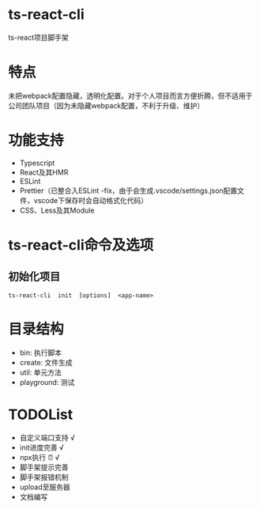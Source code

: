 # ts-react-cli
ts-react项目脚手架

# 特点
未把webpack配置隐藏，透明化配置。对于个人项目而言方便折腾，但不适用于公司团队项目（因为未隐藏webpack配置，不利于升级、维护）

# 功能支持
* Typescript
* React及其HMR
* ESLint
* Prettier（已整合入ESLint -fix，由于会生成.vscode/settings.json配置文件，vscode下保存时会自动格式化代码）
* CSS、Less及其Module

# ts-react-cli命令及选项
## 初始化项目
```
ts-react-cli  init  [options]  <app-name>
```

# 目录结构
* bin: 执行脚本
* create: 文件生成
* util: 单元方法
* playground: 测试


# TODOList
* 自定义端口支持 √
* init进度完善 √
* npx执行 ⏰ √
* 脚手架提示完善
* 脚手架报错机制
* upload至服务器
* 文档编写
